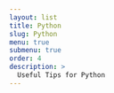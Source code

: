 ```yaml
---
layout: list
title: Python
slug: Python
menu: true
submenu: true
order: 4
description: >
  Useful Tips for Python
---
```

